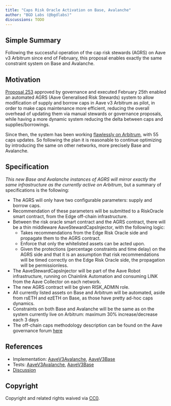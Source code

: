 ```yaml
---
title: "Caps Risk Oracle Activation on Base, Avalanche"
author: "BGD Labs (@bgdlabs)"
discussions: TODO
---
```


## Simple Summary

Following the successful operation of the cap risk stewards (AGRS) on Aave v3 Arbitrum since end of February, this proposal enables exactly the same constraint system on Base and Avalanche.

## Motivation

[Proposal 253](https://vote.onaave.com/proposal/?proposalId=253) approved by governance and executed February 25th enabled an automated AGRS (Aave Generalised Risk Stewards) system to allow modification of supply and borrow caps in Aave v3 Arbitrum as pilot, in order to make caps maintenance more efficient, reducing the overall overhead of updating them via manual stewards or governance proposals, while having a more dynamic system reducing the delta between caps and supplies/borrowings.

Since then, the system has been working [flawlessly on Arbitrum](https://governance.aave.com/t/chaos-labs-monthly-community-update/11174/26?u=chaoslabs#p-55100-supply-and-borrow-caps-7), with 55 caps updates. So following the plan it is reasonable to continue optimizing by introducing the same on other networks, more precisely Base and Avalanche.

## Specification

_This new Base and Avalanche instances of AGRS will mirror exactly the same infrastructure as the currently active on Arbitrum_, but a summary of specifications is the following:

- The AGRS will only have two configurable parameters: supply and borrow caps.
- Recommendation of these parameters will be submitted to a RiskOracle smart contract, from the Edge off-chain infrastructure.
- Between the risk oracle smart contract and the AGRS contract, there will be a thin middleware AaveStewardCapsInjector, with the following logic:
  - Takes recommendations from the Edge Risk Oracle side and propagate them to the AGRS contract.
  - Enforce that only the whitelisted assets can be acted upon.
  - Given the protections (percentage constraints and time delay) on the AGRS side and that it is an assumption that risk recommendations will be timed correctly on the Edge Risk Oracle side, the propagation will be permissionless.
- The AaveStewardCapsInjector will be part of the Aave Robot infrastructure, running on Chainlink Automation and consuming LINK from the Aave Collector on each network.
- The new AGRS contract will be given RISK_ADMIN role.
- All currently listed assets on Base and Arbitrum will be automated, aside from rsETH and ezETH on Base, as those have pretty ad-hoc caps dynamics.
- Constraints on both Base and Avalanche will be the same as on the system currently live on Arbitrum: maximum 30% increase/decrease each 3 days
- The off-chain caps methodology description can be found on the Aave governance forum [here](https://governance.aave.com/t/arfc-supply-and-borrow-cap-risk-oracle-activation/20834)

## References

- Implementation: [AaveV3Avalanche](https://github.com/bgd-labs/aave-proposals-v3/blob/main/src/20250408_Multi_CapsRiskOracleActivationOnBaseAvalanche/AaveV3Avalanche_CapsRiskOracleActivationOnBaseAvalanche_20250408.sol), [AaveV3Base](https://github.com/bgd-labs/aave-proposals-v3/blob/main/src/20250408_Multi_CapsRiskOracleActivationOnBaseAvalanche/AaveV3Base_CapsRiskOracleActivationOnBaseAvalanche_20250408.sol)
- Tests: [AaveV3Avalanche](https://github.com/bgd-labs/aave-proposals-v3/blob/main/src/20250408_Multi_CapsRiskOracleActivationOnBaseAvalanche/AaveV3Avalanche_CapsRiskOracleActivationOnBaseAvalanche_20250408.t.sol), [AaveV3Base](https://github.com/bgd-labs/aave-proposals-v3/blob/main/src/20250408_Multi_CapsRiskOracleActivationOnBaseAvalanche/AaveV3Base_CapsRiskOracleActivationOnBaseAvalanche_20250408.t.sol)
- [Discussion](TODO)

## Copyright

Copyright and related rights waived via [CC0](https://creativecommons.org/publicdomain/zero/1.0/).
